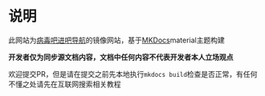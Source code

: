 # 说明
此网站为[病毒吧进吧导航](https://docs.qq.com/doc/DTHZzdVlRVnFsZnNT)的镜像网站，基于[MKDocs](https://www.mkdocs.org/)material主题构建

**开发者仅为同步源文档内容，文档中任何内容不代表开发者本人立场观点**

欢迎提交PR，但是请在提交之前先本地执行`mkdocs build`检查是否正常，有任何不懂之处请先在互联网搜索相关教程